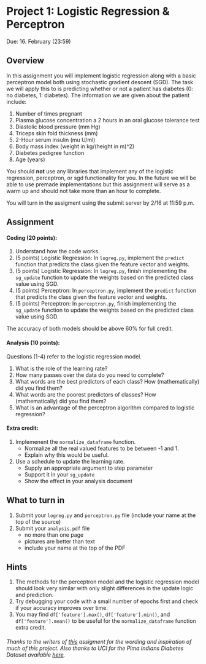 Project 1: Logistic Regression & Perceptron
=

Due: 16. February (23:59)

Overview
-
In this assignment you will implement logistic regression along with a basic perceptron model both using stochastic gradient descent (SGD). The task we will apply this to is predicting whether or not a patient has diabetes (0: no diabetes, 1: diabetes). The information we are given about the patient include:
1. Number of times pregnant 
2. Plasma glucose concentration a 2 hours in an oral glucose tolerance test 
3. Diastolic blood pressure (mm Hg) 
4. Triceps skin fold thickness (mm) 
5. 2-Hour serum insulin (mu U/ml) 
6. Body mass index (weight in kg/(height in m)^2) 
7. Diabetes pedigree function 
8. Age (years)

You should **not** use any libraries that implement any of the logistic regression, perceptron, or sgd functionality for you. In the future we will be able to use premade implementations but this assignment will serve as a warm up and should not take more than an hour to complete.

You will turn in the assigment using the submit server by 2/16 at 11:59 p.m.

Assignment
-

#### Coding (20 points):

1. Understand how the code works.
2. (5 points) Logistic Regression: In `logreg.py`, implement the `predict` function that predicts the class given the feature vector and weights.
3. (5 points) Logistic Regression: In `logreg.py`, finish implementing the `sg_update` function to update the weights based on the predicted class value using SGD.
4. (5 points) Perceptron: In `perceptron.py`, implement the `predict` function that predicts the class given the feature vector and weights.
5. (5 points) Perceptron: In `perceptron.py`, finish implementing the `sg_update` function to update the weights based on the predicted class value using SGD.

The accuracy of both models should be above 60% for full credit.

#### Analysis (10 points):

Questions (1-4) refer to the logistic regression model.
1. What is the role of the learning rate?
2. How many passes over the data do you need to complete?
3. What words are the best predictors of each class?  How (mathematically) did you find them?
4. What words are the poorest predictors of classes?  How (mathematically) did you find them?
5. What is an advantage of the perceptron algorithm compared to logistic regression?

#### Extra credit:

1. Implemenent the `normalize_dataframe` function.
    - Normalize all the real valued features to be between -1 and 1.
    - Explain why this would be useful.
2. Use a schedule to update the learning rate.
    - Supply an appropriate argument to step parameter
    - Support it in your `sg_update`
    - Show the effect in your analysis document

What to turn in
-

1. Submit your `logreg.py` and `perceptron.py` file (include your name at the top of the source)
1. Submit your `analysis.pdf` file
    - no more than one page
    - pictures are better than text
    - include your name at the top of the PDF

Hints
-

1. The methods for the perceptron model and the logistic regression model should look very similar with only slight differences in the update logic and prediction.
2. Try debugging your code with a small number of epochs first and check if your accuracy improves over time.
3. You may find `df['feature'].max()`, `df['feature'].min()`, and `df['feature'].mean()` to be useful for the  `normalize_dataframe` function extra credit.


###### Thanks to the writers of <a href = "https://github.com/Pinafore/ml-hw/blob/master/logreg/assign.md">this</a> assigment for the wording and inspiration of much of this project. Also thanks to UCI for the Pima Indians Diabetes Dataset available <a href="https://archive.ics.uci.edu/ml/datasets/Pima+Indians+Diabetes">here</a>.
